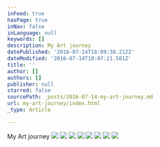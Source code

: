 ```yaml
---
inFeed: true
hasPage: true
inNav: false
inLanguage: null
keywords: []
description: My Art journey
datePublished: '2016-07-14T18:09:38.212Z'
dateModified: '2016-07-14T18:07:21.581Z'
title: ''
author: []
authors: []
publisher: null
starred: false
sourcePath: _posts/2016-07-14-my-art-journey.md
url: my-art-journey/index.html
_type: Article

---
```

My Art journey
![](https://the-grid-user-content.s3-us-west-2.amazonaws.com/2601e921-d0c4-4ba4-8707-aa401db3ffc2.jpg)
![](https://the-grid-user-content.s3-us-west-2.amazonaws.com/aa3db38a-94fd-411c-a773-3d3203b09844.jpg)
![](https://the-grid-user-content.s3-us-west-2.amazonaws.com/4fd8a060-a9bf-4c6d-beda-2f2d336e2b77.jpg)
![](https://the-grid-user-content.s3-us-west-2.amazonaws.com/fd9fc887-52da-4420-970e-f4c5981b2a15.jpg)
![](https://the-grid-user-content.s3-us-west-2.amazonaws.com/b01268f7-1219-4559-a425-5d3a7e4ee4f9.jpg)
![](https://the-grid-user-content.s3-us-west-2.amazonaws.com/1a9da8f0-83b0-44be-b3b3-3e527ffd9019.jpg)
![](https://the-grid-user-content.s3-us-west-2.amazonaws.com/8190df1c-0484-4276-8d1a-1465495421ef.jpg)
![](https://the-grid-user-content.s3-us-west-2.amazonaws.com/ab498294-ea05-4925-82c2-9acff6e24ebb.jpg)